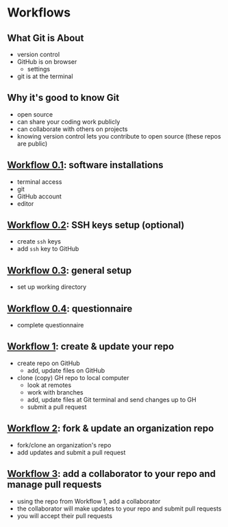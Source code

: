 # Workflows

## What Git is About
- version control
- GitHub is on browser
  - settings
- git is at the terminal

## Why it's good to know Git
- open source
- can share your coding work publicly
- can collaborate with others on projects
- knowing version control lets you contribute to open source (these repos are public)

## [Workflow 0.1](w_0_1_installs.md): software installations
- terminal access
- git 
- GitHub account
- editor

## [Workflow 0.2](w_0_2_ssh_keys.md): SSH keys setup (optional)
- create `ssh` keys
- add `ssh` key to GitHub

## [Workflow 0.3](w_0_3_setup.md): general setup
- set up working directory

## [Workflow 0.4](w_0_4_questionnaire.md): questionnaire
- complete questionnaire


## [Workflow 1](w_1_create_update_myrepo.md): create & update your repo
- create repo on GitHub
  - add, update files on GitHub
- clone (copy) GH repo to local computer
  - look at remotes
  - work with branches
  - add, update files at Git terminal and send changes up to GH
  - submit a pull request 

## [Workflow 2](w_2_pull_request_org_repo.md): fork & update an organization repo 
- fork/clone an organization's repo
- add updates and submit a pull request

## [Workflow 3](w_3_collaborating.md): add a collaborator to your repo and manage pull requests
- using the repo from Workflow 1, add a collaborator
- the collaborator will make updates to your repo and submit pull requests
- you will accept their pull requests
